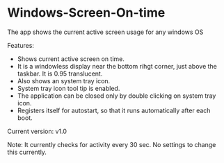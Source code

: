 # Windows-Screen-On-time
The app shows the current active screen usage for any windows OS

Features:
* Shows current active screen on time.
* It is a windowless display near the bottom rihgt corner, just above the taskbar. It is 0.95 translucent.
* Also shows an system tray icon.
* System tray icon tool tip is enabled.
* The application can be closed only by double clicking on system tray icon.
* Registers itself for autostart, so that it runs automatically after each boot.

Current version: v1.0

Note:
It currently checks for activity every 30 sec. No settings to change this currently.
